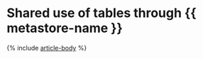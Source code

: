 # Shared use of tables through {{ metastore-name }}

{% include [article-body](../../_tutorials/dataplatform/data-proc/dataproc-to-dataproc.md) %}
